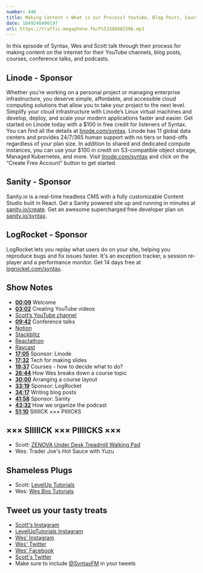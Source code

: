 ```yaml
---
number: 446
title: Making Content × What is our Process? Youtube, Blog Posts, Courses, Conference Talks, and Podcasts 
date: 1649246400197
url: https://traffic.megaphone.fm/FSI3388882506.mp3
---
```


In this episode of Syntax, Wes and Scott talk through their process for making content on the internet for their YouTube channels, blog posts, courses, conference talks, and podcasts.

## Linode  - Sponsor

Whether you’re working on a personal project or managing enterprise infrastructure, you deserve simple, affordable, and accessible cloud computing solutions that allow you to take your project to the next level. Simplify your cloud infrastructure with Linode’s Linux virtual machines and develop, deploy, and scale your modern applications faster and easier. Get started on Linode today with a $100 in free credit for listeners of Syntax. You can find all the details at [linode.com/syntax](https://linode.com/syntax). Linode has 11 global data centers and provides 24/7/365 human support with no tiers or hand-offs regardless of your plan size. In addition to shared and dedicated compute instances, you can use your $100 in credit on S3-compatible object storage, Managed Kubernetes, and more. Visit [linode.com/syntax](https://linode.com/syntax) and click on the “Create Free Account” button to get started.

## Sanity - Sponsor

Sanity.io is a real-time headless CMS with a fully customizable Content Studio built in React. Get a Sanity powered site up and running in minutes at [sanity.io/create](https://www.sanity.io/create). Get an awesome supercharged free developer plan on [sanity.io/syntax](https://www.sanity.io/syntax).

## LogRocket - Sponsor

LogRocket lets you replay what users do on your site, helping you reproduce bugs and fix issues faster. It's an exception tracker, a session re-player and a performance monitor. Get 14 days free at [logrocket.com/syntax](https://logrocket.com/syntax).

## Show Notes

* **[00:09](#t=00:09)** Welcome
* **[03:02](#t=03:02)** Creating YouTube videos
* [Scott’s YouTube channel](https://www.youtube.com/channel/UCyU5wkjgQYGRB0hIHMwm2Sg)
* **[09:42](#t=09:42)** Conference talks
* [Notion](https://www.notion.so)
* [Stackblitz](https://stackblitz.com)
* [Reactathon](https://www.reactathon.com)
* [Raycast](https://www.raycast.com)
* **[17:05](#t=17:05)** Sponsor: Linode
* **[17:32](#t=17:32)** Tech for making slides
* **[19:37](#t=19:37)** Courses - how to decide what to do?
* **[26:44](#t=26:44)** How Wes breaks down a course topic
* **[30:00](#t=30:00)** Arranging a course layout
* **[33:19](#t=33:19)** Sponsor: LogRocket
* **[34:17](#t=34:17)** Writing blog posts
* **[41:58](#t=41:58)** Sponsor: Sanity
* **[43:32](#t=43:32)** How we organize the podcast
* **[51:10](#t=51:10)** SIIIIICK ××× PIIIICKS

## ××× SIIIIICK ××× PIIIICKS ×××

* Scott: [ZENOVA Under Desk Treadmill Walking Pad](https://amzn.to/3LiImm8)
* Wes: Trader Joe's Hot Sauce with Yuzu

## Shameless Plugs

* Scott: [LevelUp Tutorials](https://leveluptutorials.com/tutorials/keystone-js/introduction)
* Wes: [Wes Bos Tutorials](https://wesbos.com/courses)

## Tweet us your tasty treats

* [Scott's Instagram](https://www.instagram.com/stolinski/)
* [LevelUpTutorials Instagram](https://www.instagram.com/LevelUpTutorials/)
* [Wes' Instagram](https://www.instagram.com/wesbos/)
* [Wes' Twitter](https://twitter.com/wesbos)
* [Wes' Facebook](https://www.facebook.com/wesbos.developer)
* [Scott's Twitter](https://twitter.com/stolinski)
* Make sure to include [@SyntaxFM](https://twitter.com/SyntaxFM) in your tweets
